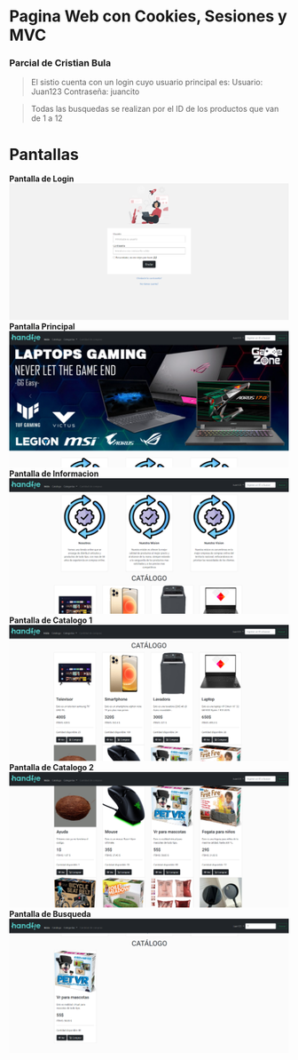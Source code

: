 # Pagina Web con Cookies, Sesiones y MVC
### Parcial de Cristian Bula

> El sistio cuenta con un login cuyo usuario principal es:
>Usuario: Juan123
>Contraseña: juancito

>Todas las busquedas se realizan por el ID de los productos que van de 1 a 12
# Pantallas
**Pantalla de Login**
![Pantalla de Login](assets/Login.png)
**Pantalla Principal**
![Pantalla Principal](assets/Principal.png)
**Pantalla de Informacion**
![Pantalla de Informacion](assets/Informacion.png)
**Pantalla de Catalogo 1**
![Pantalla de Catalogo](assets/Catalogo.png)
**Pantalla de Catalogo 2**
![Pantalla de Catalogo 2](assets/Catalogo2.png)
**Pantalla de Busqueda**
![Pantalla de Busqueda](assets/Busqueda.png)